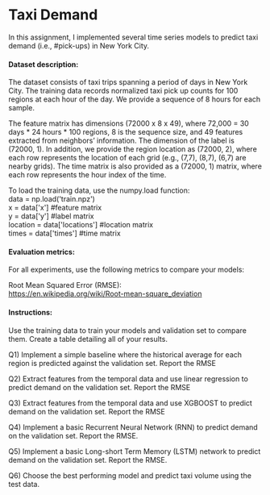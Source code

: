 # Taxi Demand

In this assignment, I implemented several time series models to predict taxi demand (i.e., #pick-ups)  in New York City.

#### Dataset description:

The dataset consists of taxi trips spanning a period of days in New York City. The training data records normalized taxi pick up counts for 100 regions at each hour of the day. We provide a sequence of 8 hours for each sample.

The feature matrix has dimensions (72000 x 8 x 49), where 72,000 = 30 days * 24 hours * 100 regions, 8 is the sequence size, and 49 features extracted from neighbors’ information. The dimension of the label is (72000, 1). In addition, we provide the region location as (72000, 2), where each row represents the location of each grid (e.g., (7,7), (8,7), (6,7) are nearby grids). The time matrix is also provided as a (72000, 1) matrix, where each row represents the hour index of the time.

To load the training data, use the numpy.load function:  
data = np.load('train.npz')  
x = data['x'] #feature matrix  
y = data['y'] #label matrix  
location = data['locations'] #location matrix  
times = data['times'] #time matrix

#### Evaluation metrics:

For all experiments, use the following metrics to compare your models:

Root Mean Squared Error (RMSE):  
https://en.wikipedia.org/wiki/Root-mean-square_deviation

#### Instructions:

Use the training data to train your models and validation set to compare them. Create a table detailing all of your results.

Q1) Implement a simple baseline where the historical average for each region is predicted against the validation set. Report the RMSE

Q2) Extract features from the temporal data and use linear regression to predict demand on the validation set. Report the RMSE

Q3) Extract features from the temporal data and use XGBOOST to predict demand on the validation set. Report the RMSE

Q4) Implement a basic Recurrent Neural Network (RNN) to predict demand on the validation set. Report the RMSE.

Q5) Implement a basic Long-short Term Memory (LSTM) network to predict demand on the validation set. Report the RMSE.

Q6) Choose the best performing model and predict taxi volume using the test data.
